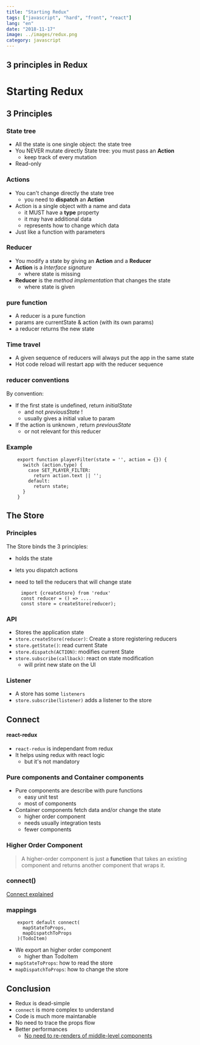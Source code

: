 ```yaml
---
title: "Starting Redux"
tags: ["javascript", "hard", "front", "react"]
lang: "en"
date: "2018-11-17"
image: ../images/redux.png
category: javascript
---
```


3 principles in Redux
----


Starting Redux
=====

3 Principles
----

### State tree

* All the state is one single object: the state tree
* You NEVER mutate directly State tree: you must pass an **Action** 
    - keep track of every mutation
* Read-only    

### Actions


* You can't change directly the state tree
    - you need to **dispatch** an **Action**
* Action is a single object with a name and data
    - it MUST have a **type** property
    - it may have additional data
    - represents how to change which data
* Just like a function with parameters


### Reducer

* You modify a state by giving an **Action** and a **Reducer**
* **Action** is a *Interface signature*
    - where state is missing
* **Reducer** is the *method implementation* that changes the state
    - where state is given

### pure function

* A reducer is a pure function
* params are currentState & action (with its own params)
* a reducer returns the new state

### Time travel 

* A given sequence of reducers will always put the app in the same state
* Hot code reload will restart app with the reducer sequence
 
 ### reducer conventions
 
 By convention: 
 
 * If the first state is undefined, return *initialState*
    - and not *previousState* !
    - usually gives a initial value to param
 * If the action is unknown , return *previousState*
    - or not relevant for this reducer
    
### Example

        export function playerFilter(state = '', action = {}) {
          switch (action.type) {
            case SET_PLAYER_FILTER:
              return action.text || '';
            default:
              return state;
          }
        }
        

The Store
---


### Principles

The Store binds the 3 principles:

* holds the state
* lets you dispatch actions
* need to tell the reducers that will change state


        import {createStore} from 'redux'
        const reducer = () => ....
        const store = createStore(reducer);


### API

* Stores the application state
* `store.createStore(reducer)`: Create a store registering reducers 
* `store.getState()`: read current State
* `store.dispatch(ACTION)`: modifies current State
* `store.subscribe(callback)`: react on state modification
    - will print new state on the UI

### Listener

* A store has some `listeners`
* `store.subscribe(listener)` adds a listener to the store


Connect
----

#### react-redux

* `react-redux` is independant from redux
* It helps using redux with react logic
    - but it's not mandatory
        
### Pure components and Container components

* Pure components are describe with pure functions
    - easy unit test
    - most of components
* Container components fetch data and/or change the state
    - higher order component
    - needs usually integration tests
    - fewer components

### Higher Order Component

> A higher-order component is just a **function** that takes an existing component and returns another component that wraps it.

### connect()


[Connect explained](http://www.sohamkamani.com/blog/2017/03/31/react-redux-connect-explained/)


### mappings

        export default connect(
          mapStateToProps,
          mapDispatchToProps
        )(TodoItem)

* We export an higher order component
    - higher than TodoItem
* `mapStateToProps`: how to read the store
* `mapDispatchToProps`: how to change the store

    
Conclusion
---

* Redux is dead-simple
* `connect` is more complex to understand
* Code is much more maintanable
* No need to trace the props flow
* Better performances
    - [No need to  re-renders of middle-level components](https://github.com/reactjs/redux/issues/419#issuecomment-129188175)









